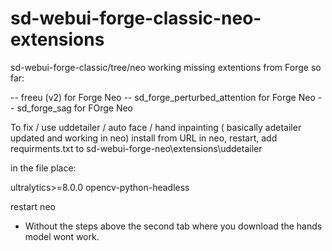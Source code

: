 # sd-webui-forge-classic-neo-extensions

sd-webui-forge-classic/tree/neo working missing extentions from Forge so far:

-- freeu (v2) for Forge Neo
-- sd_forge_perturbed_attention for Forge Neo
-- sd_forge_sag for FOrge Neo 

To fix / use uddetailer / auto face / hand inpainting ( basically adetailer updated and working in neo)
install from URL in neo, restart,
add requirments.txt to sd-webui-forge-neo\extensions\uddetailer 

in the file place:

ultralytics>=8.0.0
opencv-python-headless

restart neo
- Without the steps above the second tab where you download the hands model wont work.
